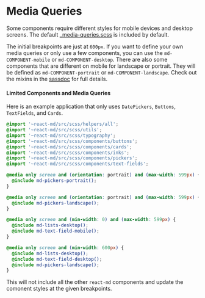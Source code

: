 # Media Queries
Some components require different styles for mobile devices and desktop screens.
The default [_media-queries.scss](https://github.com/mlaursen/react-md/blob/master/src/scss/_media-queries.scss)
is included by default.

The initial breakpoints are just at `600px`. If you want to define your own media queries
or only use a few components, you can use the `md-COMPONENT-mobile` or `md-COMPONENT-desktop`.
There are also some components that are different on mobile for landscape or portrait. They will
be defined as `md-COMPONENT-portrait` or `md-COMPONENT-landscape`.  Check out the mixins in the
[sassdoc](/sassdoc) for full details.

#### Limited Components and Media Queries
Here is an example application that only uses `DatePickers`, `Buttons`, `TextFields`, and `Cards`.

```scss
@import '~react-md/src/scss/helpers/all';
@import '~react-md/src/scss/utils';
@import '~react-md/src/scss/typography';
@import '~react-md/src/scss/components/buttons';
@import '~react-md/src/scss/components/cards';
@import '~react-md/src/scss/components/inks';
@import '~react-md/src/scss/components/pickers';
@import '~react-md/src/scss/components/text-fields';

@media only screen and (orientation: portrait) and (max-width: 599px) {
  @include md-pickers-portrait();
}

@media only screen and (orientation: portrait) and (max-width: 599px) {
  @include md-pickers-landscape();
}

@media only screen and (min-width: 0) and (max-width: 599px) {
  @include md-lists-desktop();
  @include md-text-field-mobile();
}

@media only screen and (min-width: 600px) {
  @include md-lists-desktop();
  @include md-text-field-desktop();
  @include md-pickers-landscape();
}
```

This will not include all the other `react-md` components and update
the comonent styles at the given breakpoints.
